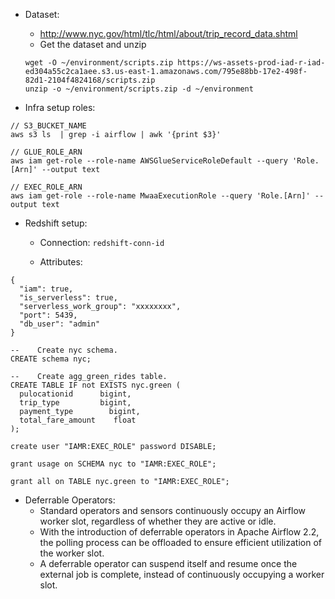 - Dataset:

  - http://www.nyc.gov/html/tlc/html/about/trip_record_data.shtml
  - Get the dataset and unzip

  ```
  wget -O ~/environment/scripts.zip https://ws-assets-prod-iad-r-iad-ed304a55c2ca1aee.s3.us-east-1.amazonaws.com/795e88bb-17e2-498f-82d1-2104f4824168/scripts.zip
  unzip -o ~/environment/scripts.zip -d ~/environment
  ```

- Infra setup roles:

```
// S3_BUCKET_NAME
aws s3 ls  | grep -i airflow | awk '{print $3}'

// GLUE_ROLE_ARN
aws iam get-role --role-name AWSGlueServiceRoleDefault --query 'Role.[Arn]' --output text

// EXEC_ROLE_ARN
aws iam get-role --role-name MwaaExecutionRole --query 'Role.[Arn]' --output text
```

- Redshift setup:

  - Connection: `redshift-conn-id`

  - Attributes:

```
{
  "iam": true,
  "is_serverless": true,
  "serverless_work_group": "xxxxxxxx",
  "port": 5439,
  "db_user": "admin"
}
```

```
--    Create nyc schema.
CREATE schema nyc;

--    Create agg_green_rides table.
CREATE TABLE IF not EXISTS nyc.green (
  pulocationid      bigint,
  trip_type         bigint,
  payment_type        bigint,
  total_fare_amount    float
);

create user "IAMR:EXEC_ROLE" password DISABLE;

grant usage on SCHEMA nyc to "IAMR:EXEC_ROLE";

grant all on TABLE nyc.green to "IAMR:EXEC_ROLE";
```

- Deferrable Operators:
  - Standard operators and sensors continuously occupy an Airflow worker slot, regardless of whether they are active or idle.
  - With the introduction of deferrable operators in Apache Airflow 2.2, the polling process can be offloaded to ensure efficient utilization of the worker slot.
  - A deferrable operator can suspend itself and resume once the external job is complete, instead of continuously occupying a worker slot.
